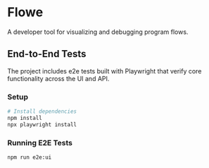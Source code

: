 # Flowe

A developer tool for visualizing and debugging program flows.

## End-to-End Tests

The project includes e2e tests built with Playwright that verify core functionality across the UI and API.

### Setup

```bash
# Install dependencies
npm install
npx playwright install
```

### Running E2E Tests

```bash
npm run e2e:ui
```

<!-- Todo: merge README.md from both sub repo. -->